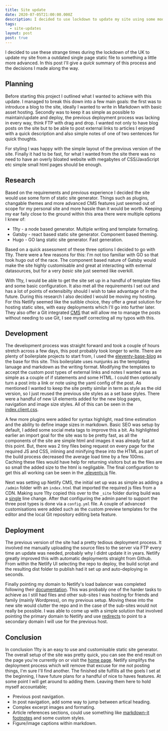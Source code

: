 ```yaml
---
title: Site update
date: 2020-07-05T21:00:00.000Z
description: I decided to use lockdown to update my site using some modern tech.
tags:
  - site-updates
layout: post
post: true
---
```


I decided to use these strange times during the lockdown of the UK to update my
site from a outdated single page static file to something a little more
advanced. In this post I'll give a _quick_ summary of this process and the
decisions I made along the way.

## Planning

Before starting this project I outlined what I wanted to achieve with this
update. I managed to break this down into a few main goals: the first was
to introduce a blog to the site, ideally I wanted to write in Markdown with
basic asset hosting. Secondly was to keep it as simple as possible to
maintain/update and deploy, the previous deployment process was lacking in every
way, think FTP with drag and drop. I wanted not only to have blog posts on the
site but to be able to post external links to articles I enjoyed with a quick
description and also simple notes of one of two sentences for quick thoughts.

For styling I was happy with the simple layout of the previous version of the
site. Finally it had to be fast, for what I wanted from the site there was no
need to have an overly bloated website with megabytes of CSS/JavaScript etc
simple small html pages should be enough.

## Research

Based on the requirements and previous experience I decided the site would use
some form of static site generator. Things such as plugins, changable themes and
more advanced CMS features just seemed out of scope for my personal site and
more hassle than it would be worth. Keeping my ear faily close to the ground
within this area there were multiple options I knew of:

- 11ty - a node based generator. Multiple writing and template formating.
- Gatsby - react based static site generator. Component based theming.
- Hugo - GO lang static site generator. Fast generation.

Based on a quick assessment of these three options I decided to go with 11ty.
There were a few reasons for this: I'm not too familiar with GO so that took
hugo out of the race. The component based nature of Gatsby would make the site
highly customisable and great at interacting with external datasources, but for
a very _basic_ site just seemed like overkill.

With 11ty, I would be able to get the site set up in a handful of template files
and some basic configuration. It also met all the requirements I set out and has
a lot of points of extensibilty should I wish to take advantage of in the
future. During this research I also decided I would be moving my hosting. For
this Netlify seemed like the sutible choice, they offer a great solution for
hosting static sites, with easy deployments which I'll go into further later.
They also offer a Git integrated [CMS](https://www.netlifycms.org/) that will
allow me to manage the posts without needing to use Git, I see myself correcting
all my typos with this.

## Development

The development process was straight forward and took a couple of hours stretch
across a few days, this post probably took longer to write. There are plenty of
boilerplate projects to start from, I used the
[eleventy-base-blog](https://github.com/11ty/eleventy-base-blog) as the base for
this site. This boilerplate uses nunjunks as the templating lanuage and markdown
as the writing format. Modifying the templates to accept the custom post types
of external links and notes I wanted was as simple as a couple of if statements
and some HTML. I could then optionally turn a post into a link or note using the
yaml config of the post. As mentioned I wanted to keep the site pretty similar
in term as style as the old version, so I just reused the previous site styles
as a set base styles. There were a handful of new UI elements added for the new
blog pages, navigation and image size styles. All of this can be seen in the
[index.client.css](https://github.com/last1here/ashleyburg.es/blob/master/src/_includes/index.client.css).

A few more plugins were added for syntax highlight, read time estimation and the
ability to define image sizes in markdown. Basic SEO was setup by default, I
added some social meta tags to improve this a bit. As highlighted earlier an
import goal for the site was to be pretty fast, as all the components of the
site are simple html and images it was already fast at this point. But, there
was 2 tiny files being request on every page for the required JS and CSS,
inlining and minifying these into the HTML as part of the build process
decreased the average load time by a few 100ms. Caching these files would have
help for returning visitors but as the files are so small the added size to the
html is negligable. The final configuration to get this all working can be seen
in the
[.eleventy.js](https://github.com/last1here/ashleyburg.es/blob/master/.eleventy.js)
file.

Next was setting up Netlify CMS, the initial set up was as simple as adding a
`/admin` folder with an `index.html` that imported the required js files from a
CDN. Making sure 11ty copied this over to the `_site` folder during build was a
[single](https://github.com/last1here/ashleyburg.es/blob/master/.eleventy.js#L103)
line change. After that configuring the admin panel to support the three post
types is done via a `config.yml` file. A couple of advanced customisations were
added such as the custom preview templates for the editor and the local Git
repository editing beta feature.

## Deployment

The previous version of the site had a pretty tedious deployment process. It
involved me manually uploading the source files to the server via FTP every time
an update was needed, probably why I didnt update it in years. Netlify greatly
improved this with automatic deployments straight from Github. From within the
Netlify UI selecting the repo to deploy, the build script and the resulting dist
folder to publish had it set up and auto-deploying in seconds.

Finally pointing my domain to Netlify's load balancer was completed following
their
[documentation](https://docs.netlify.com/domains-https/custom-domains/configure-external-dns/#configure-a-subdomain).
This was probably one of the harder tasks to achieve as I still had files and
other sub-sites I was hosting for friends and family (mainly Wordpress), on my
previous setup. Moving these into the new site would clutter the repo and in the
case of the sub-sites would not really be possible. I was able to come up with a
simple solution that involved pointing the primary domain to Netlify and use
[redirects](https://docs.netlify.com/routing/redirects/#app) to point to a
secondary domain I will use for the previous host.

## Conclusion

In conclusion 11ty is an easy to use and customisable static site generator. The
overall setup of the site was pretty quick, you can see the end result on the
page you're currently on or visit the [home page](/). Netlify simplifys the
deployment process which will remove that excuse for me not posting things, I'm
sure I'll find another. The finished site fulfills all the goels I set at the
beginning, I have future plans for a handful of nice to haves features. At some
point I will get around to adding them. Leaving them here to hold myself
accountable;

- Previous post navigation.
- In post navigation, add some way to jump between artical heading.
- Complex excerpt images and formating.
- Article references sections, could use something like [markdown-it
  footnotes](https://github.com/markdown-it/markdown-it-footnote) and some
  custom styles.
- Figure/image captions within markdown.

